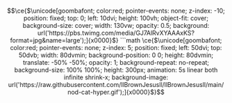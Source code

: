 
```math
\ce{$\unicode[goombafont; color:red; pointer-events: none; z-index: -10; position: fixed; top: 0; left: 10dvi; height: 100vh; object-fit: cover; background-size: cover; width: 130vw; opacity: 0.5; background: url('https://pbs.twimg.com/media/GJ7AlRvXYAAAxKS?format=jpg&name=large');]{x0000}$}

```math
\ce{$\unicode[goombafont; color:red; pointer-events: none; z-index: 5; position: fixed; left: 50dvi; top: 50dvb; width: 80dvmin; background-position: 0 0; height: 80dvmin; translate: -50% -50%; opacity: 1; background-repeat: no-repeat; background-size: 100% 100%; height: 300px; animation: 5s linear both infinite shrink-x; background-image: url('https://raw.githubusercontent.com/llBrownJesusll/llBrownJesusll/main/nod-cat-hyper.gif');]{x0000}$}
```
